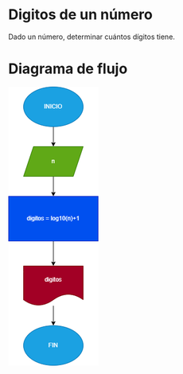 # Digitos de un número

Dado un número, determinar cuántos dígitos tiene.

# Diagrama de flujo 
![Diagrama](digitos.png)